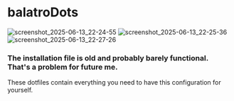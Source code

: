 # balatroDots
![screenshot_2025-06-13_22-24-55](https://github.com/user-attachments/assets/e637aa57-0a31-4c33-8602-0049b9129964)
![screenshot_2025-06-13_22-25-36](https://github.com/user-attachments/assets/b4e5ba9c-a825-46ca-9c0e-260f318935e5)
![screenshot_2025-06-13_22-27-26](https://github.com/user-attachments/assets/2ba1dc8e-f5c4-48b3-9724-8ba32798fddf)

### The installation file is old and probably barely functional. That's a problem for future me.
These dotfiles contain everything you need to have this configuration for yourself.
